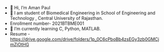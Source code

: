 - 👋 Hi, I’m Aman Paul
- 👀 I am student of Biomedical Engineering in School of Engineering and Technology , Central University of Rajasthan.
- Enrollment number- 2021BTBME001
- 🌱 I’m currently learning C, Python, MATLAB.
-   Resume - https://drive.google.com/drive/folders/1p_0C6cPboBb4zsEGy3zb0GMCjmZjOtHG
